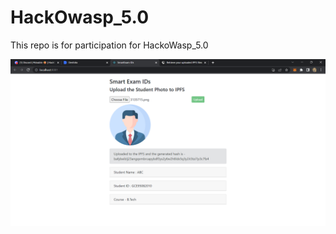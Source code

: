 # HackOwasp_5.0
This repo is for participation for HackoWasp_5.0 

![alt text](https://github.com/Sanjaykumar2662/HackOwasp_5.0/blob/main/Screenshot%202023-04-16%20105113.png)
